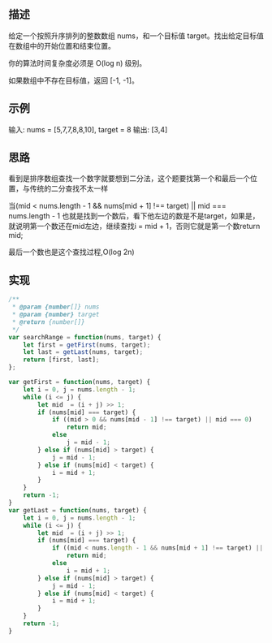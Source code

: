 ## 描述
给定一个按照升序排列的整数数组 nums，和一个目标值 target。找出给定目标值在数组中的开始位置和结束位置。

你的算法时间复杂度必须是 O(log n) 级别。

如果数组中不存在目标值，返回 [-1, -1]。

## 示例

输入: nums = [5,7,7,8,8,10], target = 8
输出: [3,4]


## 思路
看到是排序数组查找一个数字就要想到二分法，这个题要找第一个和最后一个位置，与传统的二分查找不太一样

当(mid < nums.length - 1 && nums[mid + 1] !== target) || mid === nums.length - 1
也就是找到一个数后，看下他左边的数是不是target，如果是，就说明第一个数还在mid左边，继续查找i = mid + 1，否则它就是第一个数return mid;

最后一个数也是这个查找过程,O(log 2n)

## 实现
```javascript
/**
 * @param {number[]} nums
 * @param {number} target
 * @return {number[]}
 */
var searchRange = function(nums, target) {
    let first = getFirst(nums, target);
    let last = getLast(nums, target);
    return [first, last];
};

var getFirst = function(nums, target) {
    let i = 0, j = nums.length - 1;
    while (i <= j) {
        let mid  = (i + j) >> 1;
        if (nums[mid] === target) {
            if ((mid > 0 && nums[mid - 1] !== target) || mid === 0)
                return mid;
            else
                j = mid - 1;
        } else if (nums[mid] > target) {
            j = mid - 1;
        } else if (nums[mid] < target) {
            i = mid + 1;
        }
    }
    return -1;
}
var getLast = function(nums, target) {
    let i = 0, j = nums.length - 1;
    while (i <= j) {
        let mid  = (i + j) >> 1;
        if (nums[mid] === target) {
            if ((mid < nums.length - 1 && nums[mid + 1] !== target) || mid === nums.length - 1)
                return mid;
            else
                i = mid + 1;
        } else if (nums[mid] > target) {
            j = mid - 1;
        } else if (nums[mid] < target) {
            i = mid + 1;
        }
    }
    return -1;
}
```